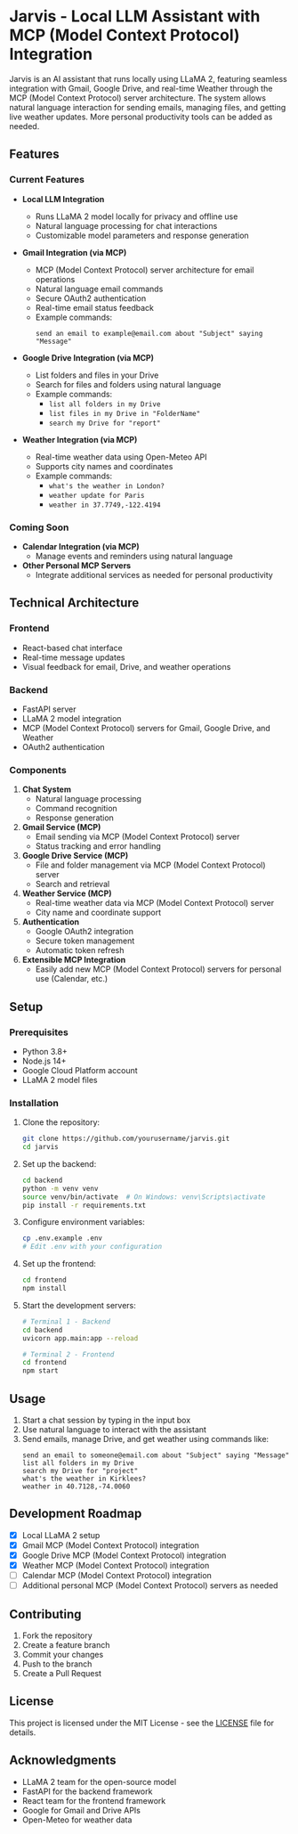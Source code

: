 # Jarvis - Local LLM Assistant with MCP (Model Context Protocol) Integration

Jarvis is an AI assistant that runs locally using LLaMA 2, featuring seamless integration with Gmail, Google Drive, and real-time Weather through the MCP (Model Context Protocol) server architecture. The system allows natural language interaction for sending emails, managing files, and getting live weather updates. More personal productivity tools can be added as needed.

## Features

### Current Features

- **Local LLM Integration**
  - Runs LLaMA 2 model locally for privacy and offline use
  - Natural language processing for chat interactions
  - Customizable model parameters and response generation

- **Gmail Integration (via MCP)**
  - MCP (Model Context Protocol) server architecture for email operations
  - Natural language email commands
  - Secure OAuth2 authentication
  - Real-time email status feedback
  - Example commands:
    ```
    send an email to example@email.com about "Subject" saying "Message"
    ```

- **Google Drive Integration (via MCP)**
  - List folders and files in your Drive
  - Search for files and folders using natural language
  - Example commands:
    - `list all folders in my Drive`
    - `list files in my Drive in "FolderName"`
    - `search my Drive for "report"`

- **Weather Integration (via MCP)**
  - Real-time weather data using Open-Meteo API
  - Supports city names and coordinates
  - Example commands:
    - `what's the weather in London?`
    - `weather update for Paris`
    - `weather in 37.7749,-122.4194`

### Coming Soon

- **Calendar Integration (via MCP)**
  - Manage events and reminders using natural language
- **Other Personal MCP Servers**
  - Integrate additional services as needed for personal productivity

## Technical Architecture

### Frontend
- React-based chat interface
- Real-time message updates
- Visual feedback for email, Drive, and weather operations

### Backend
- FastAPI server
- LLaMA 2 model integration
- MCP (Model Context Protocol) servers for Gmail, Google Drive, and Weather
- OAuth2 authentication

### Components
1. **Chat System**
   - Natural language processing
   - Command recognition
   - Response generation
2. **Gmail Service (MCP)**
   - Email sending via MCP (Model Context Protocol) server
   - Status tracking and error handling
3. **Google Drive Service (MCP)**
   - File and folder management via MCP (Model Context Protocol) server
   - Search and retrieval
4. **Weather Service (MCP)**
   - Real-time weather data via MCP (Model Context Protocol) server
   - City name and coordinate support
5. **Authentication**
   - Google OAuth2 integration
   - Secure token management
   - Automatic token refresh
6. **Extensible MCP Integration**
   - Easily add new MCP (Model Context Protocol) servers for personal use (Calendar, etc.)

## Setup

### Prerequisites
- Python 3.8+
- Node.js 14+
- Google Cloud Platform account
- LLaMA 2 model files

### Installation
1. Clone the repository:
   ```bash
   git clone https://github.com/yourusername/jarvis.git
   cd jarvis
   ```
2. Set up the backend:
   ```bash
   cd backend
   python -m venv venv
   source venv/bin/activate  # On Windows: venv\Scripts\activate
   pip install -r requirements.txt
   ```
3. Configure environment variables:
   ```bash
   cp .env.example .env
   # Edit .env with your configuration
   ```
4. Set up the frontend:
   ```bash
   cd frontend
   npm install
   ```
5. Start the development servers:

   ```bash
   # Terminal 1 - Backend
   cd backend
   uvicorn app.main:app --reload

   # Terminal 2 - Frontend
   cd frontend
   npm start
   ```

## Usage
1. Start a chat session by typing in the input box
2. Use natural language to interact with the assistant
3. Send emails, manage Drive, and get weather using commands like:
   ```
   send an email to someone@email.com about "Subject" saying "Message"
   list all folders in my Drive
   search my Drive for "project"
   what's the weather in Kirklees?
   weather in 40.7128,-74.0060
   ```

## Development Roadmap
- [x] Local LLaMA 2 setup
- [x] Gmail MCP (Model Context Protocol) integration
- [x] Google Drive MCP (Model Context Protocol) integration
- [x] Weather MCP (Model Context Protocol) integration
- [ ] Calendar MCP (Model Context Protocol) integration
- [ ] Additional personal MCP (Model Context Protocol) servers as needed

## Contributing
1. Fork the repository
2. Create a feature branch
3. Commit your changes
4. Push to the branch
5. Create a Pull Request

## License
This project is licensed under the MIT License - see the [LICENSE](LICENSE) file for details.

## Acknowledgments
- LLaMA 2 team for the open-source model
- FastAPI for the backend framework
- React team for the frontend framework
- Google for Gmail and Drive APIs
- Open-Meteo for weather data
